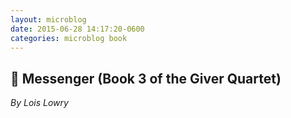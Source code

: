 ```yaml
---
layout: microblog
date: 2015-06-28 14:17:20-0600
categories: microblog book
---
```

## 📖 Messenger (Book 3 of the Giver Quartet)
*By Lois Lowry*